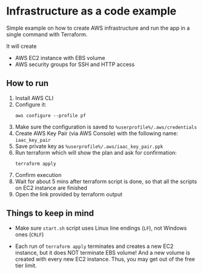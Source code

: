# Infrastructure as a code example

Simple example on how to create AWS infrastructure and run the app in a single command with Terraform.

It will create 
- AWS EC2 instance with EBS volume
- AWS security groups for SSH and HTTP access

## How to run

1) Install AWS CLI
1) Configure it:
    ```
    aws configure --profile pf
    ```
1) Make sure the configuration is saved to `%userprofile%/.aws/credentials`
1) Create AWS Key Pair (via AWS Console) with the following name: `iaac_key_pair`
1) Save private key as `%userprofile%/.aws/iaac_key_pair.ppk`
1) Run terraform which will show the plan and ask for confirmation:
    ```
    terraform apply
    ```
1) Confirm execution
1) Wait for about 5 mins after terraform script is done, so that all the scripts on EC2 instance are finished
1) Open the link provided by terraform output

## Things to keep in mind

- Make sure `start.sh` script uses Linux line endings (`LF`), not Windows ones (`CRLF`)

- Each run of `terraform apply` terminates and creates a new EC2 instance, but it does NOT terminate EBS volume! 
And a new volume is created with every new EC2 instance. Thus, you may get out of the free tier limit.
